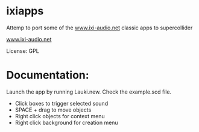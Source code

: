 # ixiapps
Attemp to port some of the www.ixi-audio.net classic apps to supercollider

www.ixi-audio.net

License: GPL

# Documentation:
Launch the app by running Lauki.new. Check the example.scd file.

- Click boxes to trigger selected sound
- SPACE + drag to move objects
- Right click objects for context menu
- Right click background for creation menu

